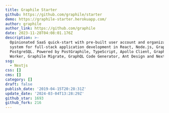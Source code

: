 ```yaml
---
title: Graphile Starter
github: https://github.com/graphile/starter
demo: https://graphile-starter.herokuapp.com/
author: graphile
author_link: https://github.com/graphile
date: 2023-11-28T04:08:01.176Z
description: >-
  Opinionated SaaS quick-start with pre-built user account and organization
  system for full-stack application development in React, Node.js, GraphQL and
  PostgreSQL. Powered by PostGraphile, TypeScript, Apollo Client, Graphile
  Worker, Graphile Migrate, GraphQL Code Generator, Ant Design and Next.js
ssg:
  - Nextjs
css: []
cms: []
category: []
draft: false
publish_date: '2019-04-15T20:28:31Z'
update_date: '2024-03-04T13:28:29Z'
github_star: 1693
github_fork: 216
---
```

